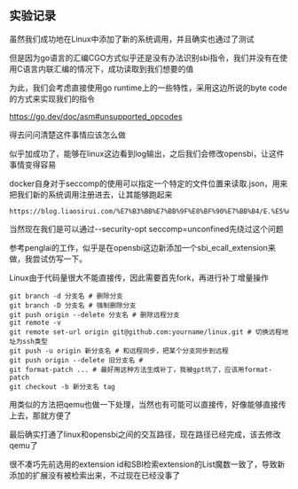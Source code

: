 ## 实验记录
虽然我们成功地在Linux中添加了新的系统调用，并且确实也通过了测试

但是因为go语言的汇编CGO方式似乎还是没有办法识别sbi指令，我们并没有在使用C语言内联汇编的情况下，成功读取到我们想要的值

为此，我们会考虑直接使用go runtime上的一些特性，采用这边所说的byte code的方式来实现我们的指令

https://go.dev/doc/asm#unsupported_opcodes

得去问问清楚这件事情应该怎么做

似乎加成功了，能够在linux这边看到log输出，之后我们会修改opensbi，让这件事情变得容易

docker自身对于seccomp的使用可以指定一个特定的文件位置来读取.json，用来把我们新的系统调用注册进去，让其能够跑起来
```
https://blog.liaosirui.com/%E7%B3%BB%E7%BB%9F%E8%BF%90%E7%BB%B4/E.%E5%AE%B9%E5%99%A8%E4%B8%8E%E5%AE%B9%E5%99%A8%E7%BC%96%E6%8E%92/%E5%AE%B9%E5%99%A8%E6%8A%80%E6%9C%AF%E7%9A%84%E5%9F%BA%E7%9F%B3/Seccomp/Docker%E9%85%8D%E7%BD%AESeccomp.html
```
当然现在我们是可以通过--security-opt seccomp=unconfined先绕过这个问题

参考penglai的工作，似乎是在opensbi这边新添加一个sbi_ecall_extension来做，我尝试仿写一下。

Linux由于代码量很大不能直接传，因此需要首先fork，再进行补丁增量操作
```shell
git branch -d 分支名 # 删除分支
git branch -D 分支名 # 强制删除分支
git push origin --delete 分支名 # 删除远程分支
git remote -v
git remote set-url origin git@github.com:yourname/linux.git # 切换远程地址为ssh类型
git push -u origin 新分支名 # 和远程同步，把某个分支同步到远程
git push origin --delete 旧分支名 # 
git format-patch ... # 最好用这种方法生成补丁，我被gpt坑了，应该用format-patch
git checkout -b 新分支名 tag
```

用类似的方法把qemu也做一下处理，当然也有可能可以直接传，好像能够直接传上去，那就方便了

最后确实打通了linux和opensbi之间的交互路径，现在路径已经完成，该去修改qemu了

很不凑巧先前选用的extension id和SBI检索extension的List魔数一致了，导致新添加的扩展没有被检索出来，不过现在已经没事了

